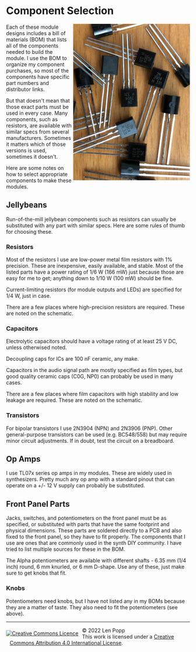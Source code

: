 # Component Selection

<img src="parts.jpg" style="float:right">

Each of these module designs includes a bill of materials (BOM) that lists all of the components needed to build the module. I use the BOM to organize my component purchases, so most of the components have specific part numbers and distributor links.

But that doesn't mean that those exact parts must be used in every case. Many components, such as resistors, are available with similar specs from several manufacturers. Sometimes it matters which of those versions is used, sometimes it doesn't.

Here are some notes on how to select appropriate components to make these modules.

## Jellybeans

Run-of-the-mill jellybean components such as resistors can usually be substituted with any part with similar specs. Here are some rules of thumb for choosing these.

### Resistors

Most of the resistors I use are low-power metal film resistors with 1% precision. These are inexpensive, easily available, and stable. Most of the listed parts have a power rating of 1/6 W (166 mW) just because those are easy for me to get; anything down to 1/10 W (100 mW) should be fine.

Current-limiting resistors (for module outputs and LEDs) are specified for 1/4 W, just in case.

There are a few places where high-precision resistors are required. These are noted on the schematic.

### Capacitors

Electrolytic capacitors should have a voltage rating of at least 25 V DC, unless otherwised noted.

Decoupling caps for ICs are 100 nF ceramic, any make.

Capacitors in the audio signal path are mostly specified as film types, but good quality ceramic caps (C0G, NP0) can probably be used in many cases.

There are a few places where film capacitors with high stability and low leakage are required. These are noted on the schematic.

### Transistors

For bipolar transistors I use 2N3904 (NPN) and 2N3906 (PNP). Other general-purpose transistors can be used (e.g. BC548/558) but may require minor circuit adjustments. If in doubt, test the circuit on a breadboard.

## Op Amps

I use TL07x series op amps in my modules. These are widely used in synthesizers. Pretty much any op amp with a standard pinout that can operate on a +/- 12 V supply can probably be substituted.

## Front Panel Parts

Jacks, switches, and potentiometers on the front panel must be as specified, or substituted with parts that have the same footprint and physical dimensions. These parts are soldered directly to a PCB and also fixed to the front panel, so they have to fit properly. The components that I use are ones that are commonly used in the synth DIY community. I have tried to list multiple sources for these in the BOM.

The Alpha potentiometers are available with different shafts - 6.35 mm (1/4 inch) round, 6 mm knurled, or 6 mm D-shape. Use any of these, just make sure to get knobs that fit.

### Knobs

Potentiometers need knobs, but I have not listed any in my BOMs because they are a matter of taste. They also need to fit the potentiometers (see above).

<hr /><div><div style="float:left; padding-right:10px;"><a rel="license" href="http://creativecommons.org/licenses/by/4.0/"><img alt="Creative Commons Licence" style="border-width:0; padding-top:8px;" src="https://i.creativecommons.org/l/by/4.0/88x31.png" /></a></div><div style="padding-left:10px;">© 2022 Len Popp<br />This work is licensed under a <a rel="license" href="http://creativecommons.org/licenses/by/4.0/">Creative Commons Attribution 4.0 International License</a>.</div></div>
